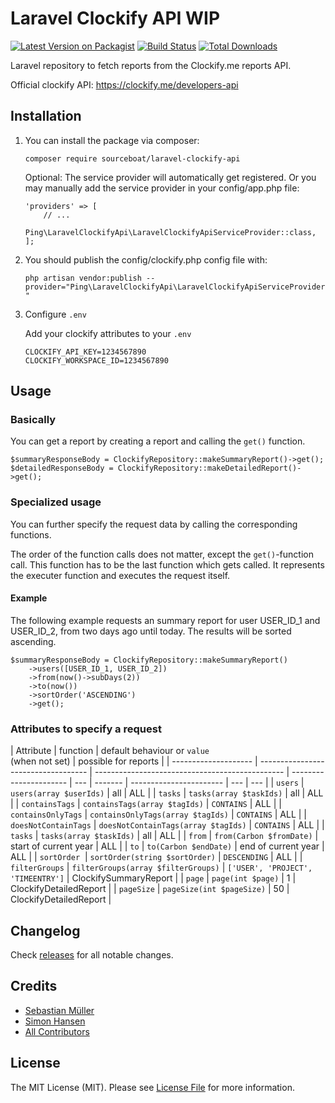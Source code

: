 # Laravel Clockify API WIP

[![Latest Version on Packagist](https://img.shields.io/packagist/v/sourceboat/laravel-clockify-api.svg?style=flat-square)](https://packagist.org/packages/sourceboat/laravel-clockify-api)
[![Build Status](https://img.shields.io/travis/sourceboat/laravel-clockify-api/develop.svg?style=flat-square)](https://travis-ci.org/sourceboat/laravel-clockify-api)
[![Total Downloads](https://img.shields.io/packagist/dt/sourceboat/laravel-clockify-api.svg?style=flat-square)](https://packagist.org/packages/sourceboat/laravel-clockify-api)

Laravel repository to fetch reports from the Clockify.me reports API.

Official clockify API: https://clockify.me/developers-api

## Installation

1. You can install the package via composer:

   `composer require sourceboat/laravel-clockify-api`

   Optional: The service provider will automatically get registered. Or you may manually add the service provider in your config/app.php file:

   ```
   'providers' => [
       // ...
       Ping\LaravelClockifyApi\LaravelClockifyApiServiceProvider::class,
   ];
   ```

2. You should publish the config/clockify.php config file with:

   `php artisan vendor:publish --provider="Ping\LaravelClockifyApi\LaravelClockifyApiServiceProvider"`

3. Configure `.env`

   Add your clockify attributes to your `.env`

   ```
   CLOCKIFY_API_KEY=1234567890
   CLOCKIFY_WORKSPACE_ID=1234567890
   ```

## Usage

### Basically

You can get a report by creating a report and calling the `get()` function.

```
$summaryResponseBody = ClockifyRepository::makeSummaryReport()->get();
$detailedResponseBody = ClockifyRepository::makeDetailedReport()->get();
```

### Specialized usage

You can further specify the request data by calling the corresponding functions.

The order of the function calls does not matter, except the `get()`-function call. This function has to be the last function which gets called. It represents the executer function and executes the request itself.

#### Example

The following example requests an summary report for user USER_ID_1 and USER_ID_2, from two days ago until today. The results will be sorted ascending.

```
$summaryResponseBody = ClockifyRepository::makeSummaryReport()
    ->users([USER_ID_1, USER_ID_2])
    ->from(now()->subDays(2))
    ->to(now())
    ->sortOrder('ASCENDING')
    ->get();
```

### Attributes to specify a request

| Attribute            | function                            | default behaviour or `value` <br>(when not set) | possible for reports   |
| -------------------- | ----------------------------------- | ----------------------------------------------- | ---------------------- | --- | ------- | ----------------------- | --- | --- |
| `users`              | `users(array $userIds)`             | all                                             | ALL                    |
| `tasks`              | `tasks(array $taskIds)`             | all                                             | ALL                    |
| `containsTags`       | `containsTags(array $tagIds)`       | `CONTAINS`                                      | ALL                    |
| `containsOnlyTags`   | `containsOnlyTags(array $tagIds)`   | `CONTAINS`                                      | ALL                    |
| `doesNotContainTags` | `doesNotContainTags(array $tagIds)` | `CONTAINS`                                      | ALL                    |     | `tasks` | `tasks(array $taskIds)` | all | ALL |
| `from`               | `from(Carbon $fromDate)`            | start of current year                           | ALL                    |
| `to`                 | `to(Carbon $endDate)`               | end of current year                             | ALL                    |
| `sortOrder`          | `sortOrder(string $sortOrder)`      | `DESCENDING`                                    | ALL                    |
| `filterGroups`       | `filterGroups(array $filterGroups)` | `['USER', 'PROJECT', 'TIMEENTRY']`              | ClockifySummaryReport  |
| `page`               | `page(int $page)`                   | 1                                               | ClockifyDetailedReport |
| `pageSize`           | `pageSize(int $pageSize)`           | 50                                              | ClockifyDetailedReport |

## Changelog

Check [releases](https://github.com/sourceboat/laravel-clockify-api/releases) for all notable changes.

## Credits

- [Sebastian Müller](https://github.com/SebastianMueller87)
- [Simon Hansen](https://github.com/krns)
- [All Contributors](https://github.com/sourceboat/laravel-clockify-api/graphs/contributors)

## License

The MIT License (MIT). Please see [License File](LICENSE) for more information.
